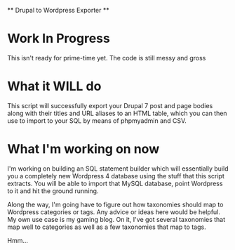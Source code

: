** Drupal to Wordpress Exporter **

Work In Progress
=======
This isn't ready for prime-time yet. The code is still messy and gross

What it WILL do
=======
This script will successfully export your Drupal 7 post and page bodies
along with their titles and URL aliases to an HTML table, which you can
then use to import to your SQL by means of phpmyadmin and CSV.

What I'm working on now
=======
I'm working on building an SQL statement builder which will essentially build
you a completely new Wordpress 4 database using the stuff that this script
extracts. You will be able to import that MySQL database, point Wordpress to it
and hit the ground running.

Along the way, I'm going have to figure out how taxonomies should map to
Wordpress categories or tags. Any advice or ideas here would be helpful.
My own use case is my gaming blog. On it, I've got several taxonomies
that map well to categories as well as a few taxonomies that map to tags.

Hmm...